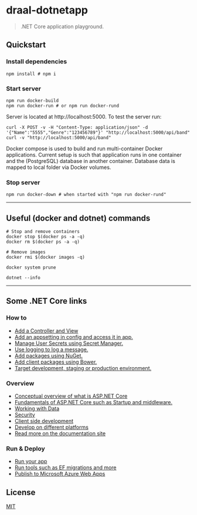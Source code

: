 # draal-dotnetapp
> .NET Core application playground.

## Quickstart

### Install dependencies
```
npm install # npm i
```

### Start server
```
npm run docker-build
npm run docker-run # or npm run docker-rund
```
Server is located at http://localhost:5000. To test the server run:
```
curl -X POST -v -H "Content-Type: application/json" -d '{"Name":"5555","Genre":"123456789"}' "http://localhost:5000/api/band"
curl -v "http://localhost:5000/api/band"
```

Docker compose is used to build and run multi-container Docker applications. Current setup is such that application runs in one
container and the (PostgreSQL) database in another container. Database data is mapped to local folder via Docker volumes.

### Stop server
```
npm run docker-down # when started with "npm run docker-rund"
```

---------

## Useful (docker and dotnet) commands
```
# Stop and remove containers
docker stop $(docker ps -a -q)
docker rm $(docker ps -a -q)

# Remove images
docker rmi $(docker images -q)

docker system prune

dotnet --info
```

---------

## Some .NET Core links

### How to

*   [Add a Controller and View](https://go.microsoft.com/fwlink/?LinkID=398600)
*   [Add an appsetting in config and access it in app.](https://go.microsoft.com/fwlink/?LinkID=699562)
*   [Manage User Secrets using Secret Manager.](https://go.microsoft.com/fwlink/?LinkId=699315)
*   [Use logging to log a message.](https://go.microsoft.com/fwlink/?LinkId=699316)
*   [Add packages using NuGet.](https://go.microsoft.com/fwlink/?LinkId=699317)
*   [Add client packages using Bower.](https://go.microsoft.com/fwlink/?LinkId=699318)
*   [Target development, staging or production environment.](https://go.microsoft.com/fwlink/?LinkId=699319)

### Overview

*   [Conceptual overview of what is ASP.NET Core](https://go.microsoft.com/fwlink/?LinkId=518008)
*   [Fundamentals of ASP.NET Core such as Startup and middleware.](https://go.microsoft.com/fwlink/?LinkId=699320)
*   [Working with Data](https://go.microsoft.com/fwlink/?LinkId=398602)
*   [Security](https://go.microsoft.com/fwlink/?LinkId=398603)
*   [Client side development](https://go.microsoft.com/fwlink/?LinkID=699321)
*   [Develop on different platforms](https://go.microsoft.com/fwlink/?LinkID=699322)
*   [Read more on the documentation site](https://go.microsoft.com/fwlink/?LinkID=699323)

### Run & Deploy

*   [Run your app](https://go.microsoft.com/fwlink/?LinkID=517851)
*   [Run tools such as EF migrations and more](https://go.microsoft.com/fwlink/?LinkID=517853)
*   [Publish to Microsoft Azure Web Apps](https://go.microsoft.com/fwlink/?LinkID=398609)

## License

[MIT](/LICENSE)

